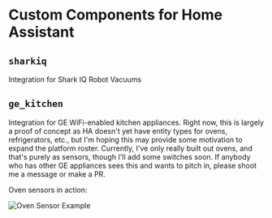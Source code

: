 # Custom Components for Home Assistant

## `sharkiq`
Integration for Shark IQ Robot Vacuums

## `ge_kitchen`
Integration for GE WiFi-enabled kitchen appliances.  Right now, this is largely a proof of concept as HA doesn't yet
have entity types for ovens, refrigerators, etc., but I'm hoping this may provide some motivation to expand the platform
roster.  Currently, I've only really built out ovens, and that's purely as sensors, though I'll add some switches soon.
If anybody who has other GE appliances sees this and wants to pitch in, please shoot me a message or make a PR.  

Oven sensors in action:

![Oven Sensor Example](https://raw.githubusercontent.com/ajmarks/ajmarks_ha_components/master/img/oven_sensors.jpg)
